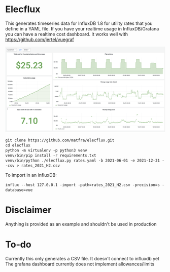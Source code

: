 # Elecflux
This generates timeseries data for InfluxDB 1.8 for utility rates that you define in a YAML file.
If you have your realtime usage in InfluxDB/Grafana you can have a realtime cost dashboard.
It works well with https://github.com/jertel/vuegraf


![Dashboard screenshot](https://raw.githubusercontent.com/matfra/elecflux/main/dashboard.png "Example dashboard")


```
git clone https://github.com/matfra/elecflux.git
cd elecflux
python -m virtualenv -p python3 venv
venv/bin/pip install -r requirements.txt
venv/bin/python ./elecflux.py rates.yaml -b 2021-06-01 -e 2021-12-31 --csv > rates_2021_H2.csv
```

To import in an influxDB:
```
influx --host 127.0.0.1 -import -path=rates_2021_H2.csv -precision=s -database=vue
```
# Disclaimer
Anything is provided as an example and shouldn't be used in production

# To-do
Currently this only generates a CSV file. It doesn't connect to influxdb yet
The grafana dashboard currently does not implement allowances/limits